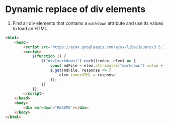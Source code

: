 # Dynamic replace of div elements

1. Find all div elements that contains a `markdown` attribute and use its values to load an HTML.

```html
<html>
    <head>
        <script src="https://ajax.googleapis.com/ajax/libs/jquery/3.5.1/jquery.min.js"></script>
        <script>
            $(function () {
                $("div[markdown]").each((index, elem) => {
                    const mdFile = elem.attributes["markdown"].value + ".html"
                    $.get(mdFile, response => {
                        elem.innerHTML = response
                    });
                })
            });
        </script>
    </head>
    <body>
        <div markdown="README"></div>
    </body>
</html>
```

